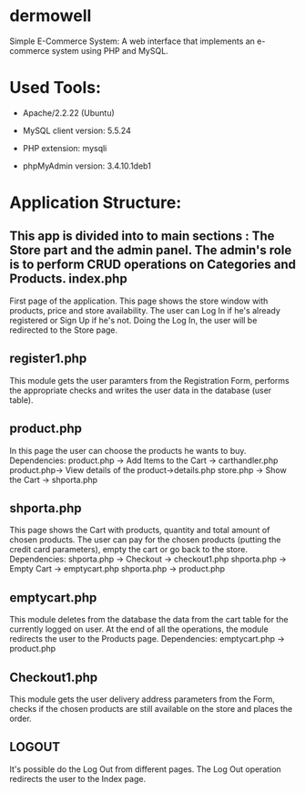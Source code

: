 # dermowell

Simple E-Commerce System: A web interface that implements an e-commerce system using PHP and MySQL.

Used Tools:
==========
- Apache/2.2.22 (Ubuntu)
- MySQL client version: 5.5.24
- PHP extension: mysqli

- phpMyAdmin version: 3.4.10.1deb1

Application Structure:
=====================
This app is divided into to main sections : The Store part and the admin panel. The admin's role is to perform CRUD operations on Categories and Products. 
index.php
---------
First page of the application. This page shows the store window with products, price and store availability.
The user can Log In if he's already registered or Sign Up if he's not.
Doing the Log In, the user will be redirected to the Store page.

register1.php
-------------
This module gets the user paramters from the Registration Form, performs the appropriate checks and writes the user data in the database (user table).


product.php
---------
In this page the user can choose the products he wants to buy. 
Dependencies:
	product.php -> Add Items to the Cart -> carthandler.php
  product.php-> View details of the product->details.php
	store.php -> Show the Cart -> shporta.php
  
  shporta.php
-----------
This page shows the Cart with products, quantity and total amount of chosen products.
The user can pay for the chosen products (putting the credit card parameters), empty the cart or go back to the store.
Dependencies:
	shporta.php -> Checkout -> checkout1.php
	shporta.php -> Empty Cart -> emptycart.php
	shporta.php -> product.php

emptycart.php
-------------
This module deletes from the database the data from the cart table for the currently logged on user.
At the end of all the operations, the module redirects the user to the Products page.
Dependencies:
	emptycart.php -> product.php

Checkout1.php
-------
This module gets the user delivery address parameters from the Form, checks if the chosen products are still available on the store and places the order.

LOGOUT
------
It's possible do the Log Out from different pages.
The Log Out operation redirects the user to the Index page.



  
